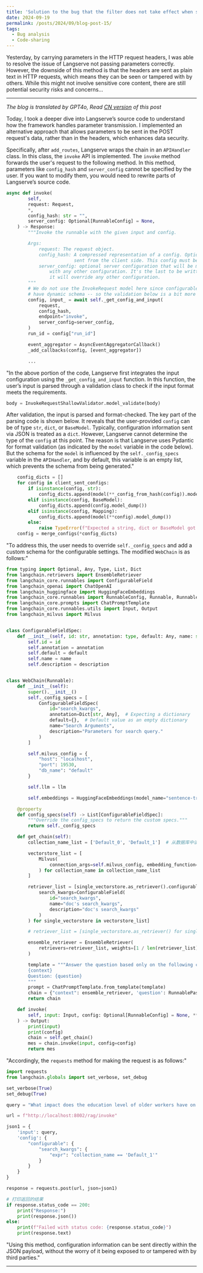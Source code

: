 ```yaml
---
title: 'Solution to the bug that the filter does not take effect when searching multiple knowledge bases simultaneously in LangChain Part2'
date: 2024-09-19
permalink: /posts/2024/09/blog-post-15/
tags:
  - Bug analysis
  - Code-sharing
---
```


Yesterday, by carrying parameters in the HTTP request headers, I was able to resolve the issue of Langserve not passing parameters correctly. However, the downside of this method is that the headers are sent as plain text in HTTP requests, which means they can be seen or tampered with by others. While this might not involve sensitive core content, there are still potential security risks and concerns...

------
*The blog is translated by GPT4o, Read [CN version](https://yqwang96.github.io//cnposts/2024/09/blog-post-15/) of this post*


Today, I took a deeper dive into Langserve’s source code to understand how the framework handles parameter transmission. I implemented an alternative approach that allows parameters to be sent in the POST request's data, rather than in the headers, which enhances data security.

Specifically, after `add_routes`, Langserve wraps the chain in an `APIHandler` class. In this class, the `invoke` API is implemented. The `invoke` method forwards the user's request to the following method. In this method, parameters like `config_hash` and `server_config` cannot be specified by the user. If you want to modify them, you would need to rewrite parts of Langserve’s source code.

```python
async def invoke(
        self,
        request: Request,
        *,
        config_hash: str = "",
        server_config: Optional[RunnableConfig] = None,
    ) -> Response:
        """Invoke the runnable with the given input and config.

        Args:
            request: The request object.
            config_hash: A compressed representation of a config. Optionally
                         sent from the client side. This config must be validated.
            server_config: optional server configuration that will be merged
                with any other configuration. It's the last to be written, so
                it will override any other configuration.
        """
        # We do not use the InvokeRequest model here since configurable runnables
        # have dynamic schema -- so the validation below is a bit more involved.
        config, input_ = await self._get_config_and_input(
            request,
            config_hash,
            endpoint="invoke",
            server_config=server_config,
        )
        run_id = config["run_id"]

        event_aggregator = AsyncEventAggregatorCallback()
        _add_callbacks(config, [event_aggregator])

        ...
```

"In the above portion of the code, Langserve first integrates the input configuration using the `_get_config_and_input` function. In this function, the user’s input is parsed through a validation class to check if the input format meets the requirements.

```python
body = InvokeRequestShallowValidator.model_validate(body)
```

After validation, the input is parsed and format-checked. The key part of the parsing code is shown below. It reveals that the user-provided `config` can be of type `str`, `dict`, or `BaseModel`. Typically, configuration information sent via JSON is treated as a `dict`. However, Langserve cannot determine the type of the `config` at this point. The reason is that Langserve uses Pydantic for format validation (as indicated by the `model` variable in the code below). But the schema for the `model` is influenced by the `self._config_specs` variable in the `APIHandler`, and by default, this variable is an empty list, which prevents the schema from being generated."


```python
    config_dicts = []
    for config in client_sent_configs:
        if isinstance(config, str):
            config_dicts.append(model(**_config_from_hash(config)).model_dump())
        elif isinstance(config, BaseModel):
            config_dicts.append(config.model_dump())
        elif isinstance(config, Mapping):
            config_dicts.append(model(**config).model_dump())
        else:
            raise TypeError(f"Expected a string, dict or BaseModel got {type(config)}")
    config = merge_configs(*config_dicts)
```

"To address this, the user needs to override `self._config_specs` and add a custom schema for the configurable settings. The modified `WebChain` is as follows:"


```python
from typing import Optional, Any, Type, List, Dict
from langchain.retrievers import EnsembleRetriever
from langchain_core.runnables import ConfigurableField
from langchain_openai import ChatOpenAI
from langchain_huggingface import HuggingFaceEmbeddings
from langchain_core.runnables import RunnableConfig, Runnable, RunnableBinding, RunnablePassthrough
from langchain_core.prompts import ChatPromptTemplate
from langchain_core.runnables.utils import Input, Output
from langchain_milvus import Milvus


class ConfigurableFieldSpec:
    def __init__(self, id: str, annotation: type, default: Any, name: str, description: str):
        self.id = id
        self.annotation = annotation
        self.default = default
        self.name = name
        self.description = description


class WebChain(Runnable):
    def __init__(self):
        super().__init__()
        self._config_specs = [
            ConfigurableFieldSpec(
                id="search_kwargs",
                annotation=Dict[str, Any],  # Expecting a dictionary
                default={},  # Default value as an empty dictionary
                name="Search Arguments",
                description="Parameters for search query."
            )
        ]

        self.milvus_config = {
            "host": "localhost",
            "port": 19530,
            "db_name": "default"
        }

        self.llm = llm

        self.embeddings = HuggingFaceEmbeddings(model_name="sentence-transformers/paraphrase-MiniLM-L6-v2")

    @property
    def config_specs(self) -> List[ConfigurableFieldSpec]:
        """Override the config_specs to return the custom specs."""
        return self._config_specs

    def get_chain(self):
        collection_name_list = ['Default_0', 'Default_1']  # 从数据库中读取配置

        vectorstore_list = [
            Milvus(
                connection_args=self.milvus_config, embedding_function=self.embeddings, collection_name=collection_name
            ) for collection_name in collection_name_list
        ]

        retriever_list = [single_vectorstore.as_retriever().configurable_fields(
            search_kwargs=ConfigurableField(
                id="search_kwargs",
                name="doc's search_kwargs",
                description="doc's search_kwargs"
            )
        ) for single_vectorstore in vectorstore_list]

        # retriever_list = [single_vectorstore.as_retriever() for single_vectorstore in vectorstore_list]

        ensemble_retriever = EnsembleRetriever(
            retrievers=retriever_list, weights=[1 / len(retriever_list) for _ in range(len(retriever_list))]
        )

        template = """Answer the question based only on the following context:
        {context}
        Question: {question}
        """
        prompt = ChatPromptTemplate.from_template(template)
        chain = {"context": ensemble_retriever, 'question': RunnablePassthrough()} | prompt | self.llm
        return chain

    def invoke(
        self, input: Input, config: Optional[RunnableConfig] = None, **kwargs: Any
    ) -> Output:
        print(input)
        print(config)
        chain = self.get_chain()
        mes = chain.invoke(input, config=config)
        return mes
```

"Accordingly, the `requests` method for making the request is as follows:"

```python
import requests
from langchain.globals import set_verbose, set_debug

set_verbose(True)
set_debug(True)

query = "What impact does the education level of older workers have on the labor market?"

url = f"http://localhost:8002/rag/invoke"

json1 = {
    'input': query,
    'config': {
        "configurable": {
            "search_kwargs": {
                "expr": "collection_name == 'Default_1'"
            }
        }
    }
}

response = requests.post(url, json=json1)

# 打印返回的结果
if response.status_code == 200:
    print("Response:")
    print(response.json())
else:
    print(f"Failed with status code: {response.status_code}")
    print(response.text)
```

"Using this method, configuration information can be sent directly within the JSON payload, without the worry of it being exposed to or tampered with by third parties."

------
